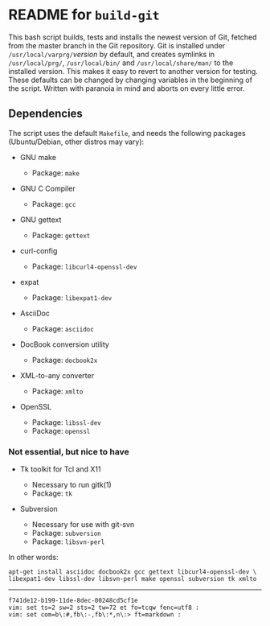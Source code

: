 README for `build-git`
======================

This bash script builds, tests and installs the newest version of Git, 
fetched from the master branch in the Git repository. Git is installed 
under `/usr/local/varprg/`_version_ by default, and creates symlinks in 
`/usr/local/prg/`, `/usr/local/bin/` and `/usr/local/share/man/` to the 
installed version. This makes it easy to revert to another version for 
testing. These defaults can be changed by changing variables in the 
beginning of the script. Written with paranoia in mind and aborts on 
every little error.

Dependencies
------------

The script uses the default `Makefile`, and needs the following packages 
(Ubuntu/Debian, other distros may vary):

- GNU make
  - Package: `make`

- GNU C Compiler
  - Package: `gcc`

- GNU gettext
  - Package: `gettext`

- curl-config
  - Package: `libcurl4-openssl-dev`

- expat
  - Package: `libexpat1-dev`

- AsciiDoc
  - Package: `asciidoc`

- DocBook conversion utility
  - Package: `docbook2x`

- XML-to-any converter
  - Package: `xmlto`

- OpenSSL
  - Package: `libssl-dev`
  - Package: `openssl`

### Not essential, but nice to have

- Tk toolkit for Tcl and X11
  - Necessary to run gitk(1)
  - Package: `tk`

- Subversion
  - Necessary for use with git-svn
  - Package: `subversion`
  - Package: `libsvn-perl`

In other words:

    apt-get install asciidoc docbook2x gcc gettext libcurl4-openssl-dev \
    libexpat1-dev libssl-dev libsvn-perl make openssl subversion tk xmlto

---

    f741de12-b199-11de-8dec-00248cd5cf1e
    vim: set ts=2 sw=2 sts=2 tw=72 et fo=tcqw fenc=utf8 :
    vim: set com=b\:#,fb\:-,fb\:*,n\:> ft=markdown :
